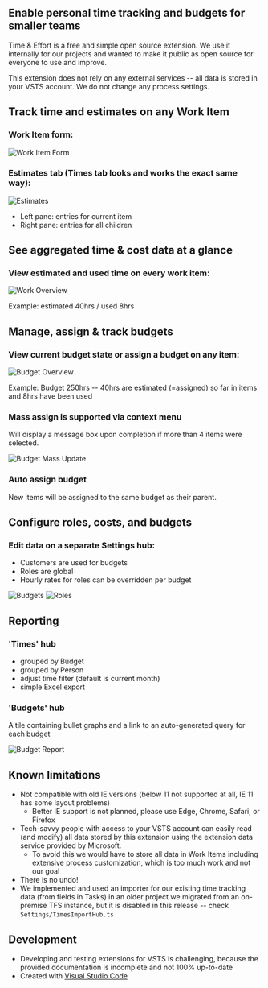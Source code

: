 ## Enable personal time tracking and budgets for smaller teams

Time & Effort is a free and simple open source extension. We use it internally for our projects and wanted to make it public as open source for everyone to use and improve.

This extension does not rely on any external services -- all data is stored in your VSTS account. We do not change any process settings.

## Track time and estimates on any Work Item

### Work Item form:

![Work Item Form](images/workitem.png)

### Estimates tab (Times tab looks and works the exact same way):

![Estimates](images/estimates.png)

* Left pane: entries for current item
* Right pane: entries for all children

## See aggregated time & cost data at a glance

### View estimated and used time on every work item:

![Work Overview](images/bullet_time.png)

Example: estimated 40hrs / used 8hrs

## Manage, assign & track budgets

### View current budget state or assign a budget on any item:

![Budget Overview](images/bullet_budget.png)

Example: Budget 250hrs -- 40hrs are estimated (=assigned) so far in items and 8hrs have been used

### Mass assign is supported via context menu

Will display a message box upon completion if more than 4 items were selected.

![Budget Mass Update](images/context.png)

### Auto assign budget

New items will be assigned to the same budget as their parent.

## Configure roles, costs, and budgets

### Edit data on a separate Settings hub:

* Customers are used for budgets
* Roles are global
* Hourly rates for roles can be overridden per budget

![Budgets](images/settings_budgets.png)
![Roles](images/settings_roles.png)

## Reporting

### 'Times' hub
* grouped by Budget
* grouped by Person
* adjust time filter (default is current month)
* simple Excel export

### 'Budgets' hub

A tile containing bullet graphs and a link to an auto-generated query for each budget

![Budget Report](images/budgets.png)

## Known limitations

* Not compatible with old IE versions (below 11 not supported at all, IE 11 has some layout problems)
    * Better IE support is not planned, please use Edge, Chrome, Safari, or Firefox 
* Tech-savvy people with access to your VSTS account can easily read (and modify) all data stored by this extension using the extension data service provided by Microsoft.
    * To avoid this we would have to store all data in Work Items including extensive process customization, which is too much work and not our goal
* There is no undo!
* We implemented and used an importer for our existing time tracking data (from fields in Tasks) in an older project we migrated from an on-premise TFS instance, but it is disabled in this release -- check `Settings/TimesImportHub.ts`

## Development

* Developing and testing extensions for VSTS is challenging, because the provided documentation is incomplete and not 100% up-to-date
* Created with [Visual Studio Code](https://code.visualstudio.com)
